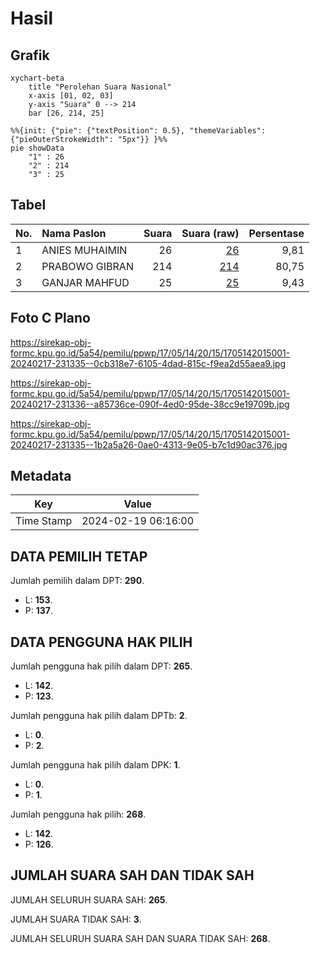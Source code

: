 # Hasil

## Grafik

```mermaid
xychart-beta
    title "Perolehan Suara Nasional"
    x-axis [01, 02, 03]
    y-axis "Suara" 0 --> 214
    bar [26, 214, 25]
```

```mermaid
%%{init: {"pie": {"textPosition": 0.5}, "themeVariables": {"pieOuterStrokeWidth": "5px"}} }%%
pie showData
    "1" : 26
    "2" : 214
    "3" : 25
```

## Tabel

| No. | Nama Paslon    | Suara | Suara (raw) | Persentase |
|:--- |:-------------- | -----:| -----------:| ----------:|
| 1   | ANIES MUHAIMIN | 26    | [26][p-1]   | 9,81       |
| 2   | PRABOWO GIBRAN | 214   | [214][p-2]  | 80,75      |
| 3   | GANJAR MAHFUD  | 25    | [25][p-3]   | 9,43       |


[p-1]: https://github.com/gigit-pemilu/pemilu-2024/blob/main/pilpres/hitung-suara/sub/17-bengkulu/sub/05-seluma/sub/14-ilir-talo/sub/2015-mekar-sari/sub/001-tps/sub/paslon-1.txt
[p-2]: https://github.com/gigit-pemilu/pemilu-2024/blob/main/pilpres/hitung-suara/sub/17-bengkulu/sub/05-seluma/sub/14-ilir-talo/sub/2015-mekar-sari/sub/001-tps/sub/paslon-2.txt
[p-3]: https://github.com/gigit-pemilu/pemilu-2024/blob/main/pilpres/hitung-suara/sub/17-bengkulu/sub/05-seluma/sub/14-ilir-talo/sub/2015-mekar-sari/sub/001-tps/sub/paslon-3.txt

## Foto C Plano

https://sirekap-obj-formc.kpu.go.id/5a54/pemilu/ppwp/17/05/14/20/15/1705142015001-20240217-231335--0cb318e7-6105-4dad-815c-f9ea2d55aea9.jpg

https://sirekap-obj-formc.kpu.go.id/5a54/pemilu/ppwp/17/05/14/20/15/1705142015001-20240217-231336--a85736ce-090f-4ed0-95de-38cc9e19709b.jpg

https://sirekap-obj-formc.kpu.go.id/5a54/pemilu/ppwp/17/05/14/20/15/1705142015001-20240217-231335--1b2a5a26-0ae0-4313-9e05-b7c1d90ac376.jpg


## Metadata

| Key        | Value               |
| ---------- | ------------------- |
| Time Stamp | 2024-02-19 06:16:00 |


## DATA PEMILIH TETAP

Jumlah pemilih dalam DPT: **290**.
 * L: **153**.
 * P: **137**.

## DATA PENGGUNA HAK PILIH

Jumlah pengguna hak pilih dalam DPT: **265**.
 * L: **142**.
 * P: **123**.

Jumlah pengguna hak pilih dalam DPTb: **2**.
 * L: **0**.
 * P: **2**.

Jumlah pengguna hak pilih dalam DPK: **1**.
 * L: **0**.
 * P: **1**.

Jumlah pengguna hak pilih: **268**.
 * L: **142**.
 * P: **126**.

## JUMLAH SUARA SAH DAN TIDAK SAH

JUMLAH SELURUH SUARA SAH: **265**.

JUMLAH SUARA TIDAK SAH: **3**.

JUMLAH SELURUH SUARA SAH DAN SUARA TIDAK SAH: **268**.


